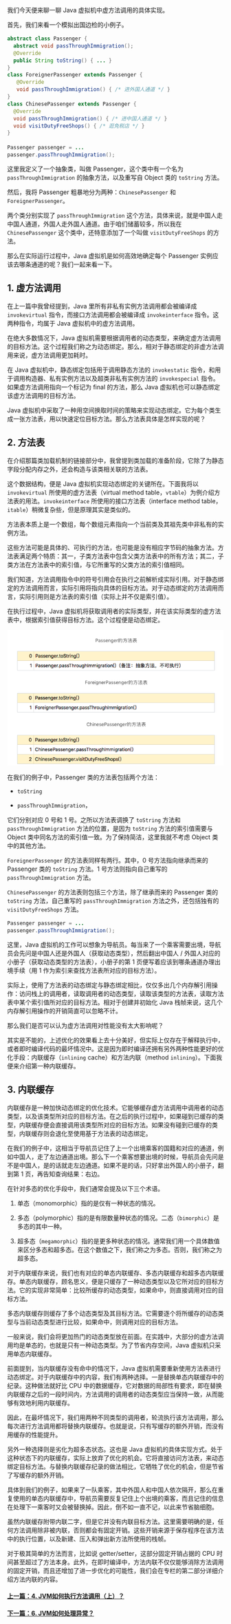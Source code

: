 

我们今天便来聊一聊 Java 虚拟机中虚方法调用的具体实现。

首先，我们来看一个模拟出国边检的小例子。

```java
abstract class Passenger {
  abstract void passThroughImmigration();
  @Override
  public String toString() { ... }
}
class ForeignerPassenger extends Passenger {
   @Override
   void passThroughImmigration() { /* 进外国人通道 */ }
}
class ChinesePassenger extends Passenger {
  @Override
  void passThroughImmigration() { /* 进中国人通道 */ }
  void visitDutyFreeShops() { /* 逛免税店 */ }
}

Passenger passenger = ...
passenger.passThroughImmigration();
```

这里我定义了一个抽象类，叫做 Passenger，这个类中有一个名为 `passThroughImmigration` 的抽象方法，以及重写自 Object 类的 `toString` 方法。

然后，我将 Passenger 粗暴地分为两种：`ChinesePassenger` 和 `ForeignerPassenger`。

两个类分别实现了 `passThroughImmigration` 这个方法，具体来说，就是中国人走中国人通道，外国人走外国人通道。由于咱们储蓄较多，所以我在 `ChinesePassenger` 这个类中，还特意添加了一个叫做 `visitDutyFreeShops` 的方法。

那么在实际运行过程中，Java 虚拟机是如何高效地确定每个 Passenger 实例应该去哪条通道的呢？我们一起来看一下。

1\. 虚方法调用
---------

在上一篇中我曾经提到，Java 里所有非私有实例方法调用都会被编译成 `invokevirtual` 指令，而接口方法调用都会被编译成 `invokeinterface` 指令。这两种指令，均属于 Java 虚拟机中的虚方法调用。

在绝大多数情况下，Java 虚拟机需要根据调用者的动态类型，来确定虚方法调用的目标方法。这个过程我们称之为动态绑定。那么，相对于静态绑定的非虚方法调用来说，虚方法调用更加耗时。

在 Java 虚拟机中，静态绑定包括用于调用静态方法的 `invokestatic` 指令，和用于调用构造器、私有实例方法以及超类非私有实例方法的 `invokespecial` 指令。如果虚方法调用指向一个标记为 final 的方法，那么 Java 虚拟机也可以静态绑定该虚方法调用的目标方法。

Java 虚拟机中采取了一种用空间换取时间的策略来实现动态绑定。它为每个类生成一张方法表，用以快速定位目标方法。那么方法表具体是怎样实现的呢？

2\. 方法表
-------

在介绍那篇类加载机制的链接部分中，我曾提到类加载的准备阶段，它除了为静态字段分配内存之外，还会构造与该类相关联的方法表。

这个数据结构，便是 Java 虚拟机实现动态绑定的关键所在。下面我将以 `invokevirtual` 所使用的虚方法表（virtual method table，`vtable`）为例介绍方法表的用法。`invokeinterface` 所使用的接口方法表（interface method table，`itable`）稍微复杂些，但是原理其实是类似的。

方法表本质上是一个数组，每个数组元素指向一个当前类及其祖先类中非私有的实例方法。

这些方法可能是具体的、可执行的方法，也可能是没有相应字节码的抽象方法。方法表满足两个特质：其一，子类方法表中包含父类方法表中的所有方法；其二，子类方法在方法表中的索引值，与它所重写的父类方法的索引值相同。

我们知道，方法调用指令中的符号引用会在执行之前解析成实际引用。对于静态绑定的方法调用而言，实际引用将指向具体的目标方法。对于动态绑定的方法调用而言，实际引用则是方法表的索引值（实际上并不仅是索引值）。

在执行过程中，Java 虚拟机将获取调用者的实际类型，并在该实际类型的虚方法表中，根据索引值获得目标方法。这个过程便是动态绑定。

![](../imgs/1.4.webp)

在我们的例子中，Passenger 类的方法表包括两个方法：

- `toString`

- `passThroughImmigration`，

它们分别对应 0 号和 1 号。之所以方法表调换了 `toString` 方法和 `passThroughImmigration` 方法的位置，是因为 `toString` 方法的索引值需要与 Object 类中同名方法的索引值一致。为了保持简洁，这里我就不考虑 Object 类中的其他方法。

`ForeignerPassenger` 的方法表同样有两行。其中，0 号方法指向继承而来的 Passenger 类的 `toString` 方法。1 号方法则指向自己重写的 `passThroughImmigration` 方法。

`ChinesePassenger` 的方法表则包括三个方法，除了继承而来的 Passenger 类的 `toString` 方法，自己重写的 `passThroughImmigration` 方法之外，还包括独有的 `visitDutyFreeShops` 方法。

```java
Passenger passenger = ...
passenger.passThroughImmigration();
```

这里，Java 虚拟机的工作可以想象为导航员。每当来了一个乘客需要出境，导航员会先问是中国人还是外国人（获取动态类型），然后翻出中国人 / 外国人对应的小册子（获取动态类型的方法表），小册子的第 1 页便写着应该到哪条通道办理出境手续（用 1 作为索引来查找方法表所对应的目标方法）。

实际上，使用了方法表的动态绑定与静态绑定相比，仅仅多出几个内存解引用操作：访问栈上的调用者，读取调用者的动态类型，读取该类型的方法表，读取方法表中某个索引值所对应的目标方法。相对于创建并初始化 Java 栈帧来说，这几个内存解引用操作的开销简直可以忽略不计。

那么我们是否可以认为虚方法调用对性能没有太大影响呢？

其实是不能的，上述优化的效果看上去十分美好，但实际上仅存在于解释执行中，或者即时编译代码的最坏情况中。这是因为即时编译还拥有另外两种性能更好的优化手段：内联缓存（`inlining` cache）和方法内联（method `inlining`）。下面我便来介绍第一种内联缓存。

3\. 内联缓存
--------

内联缓存是一种加快动态绑定的优化技术。它能够缓存虚方法调用中调用者的动态类型，以及该类型所对应的目标方法。在之后的执行过程中，如果碰到已缓存的类型，内联缓存便会直接调用该类型所对应的目标方法。如果没有碰到已缓存的类型，内联缓存则会退化至使用基于方法表的动态绑定。

在我们的例子中，这相当于导航员记住了上一个出境乘客的国籍和对应的通道，例如中国人，走了左边通道出境。那么下一个乘客想要出境的时候，导航员会先问是不是中国人，是的话就走左边通道。如果不是的话，只好拿出外国人的小册子，翻到第 1 页，再告知查询结果：右边。

在针对多态的优化手段中，我们通常会提及以下三个术语。

1. 单态（monomorphic）指的是仅有一种状态的情况。

2. 多态（polymorphic）指的是有限数量种状态的情况。二态（`bimorphic`）是多态的其中一种。

3. 超多态（`megamorphic`）指的是更多种状态的情况。通常我们用一个具体数值来区分多态和超多态。在这个数值之下，我们称之为多态。否则，我们称之为超多态。

对于内联缓存来说，我们也有对应的单态内联缓存、多态内联缓存和超多态内联缓存。单态内联缓存，顾名思义，便是只缓存了一种动态类型以及它所对应的目标方法。它的实现非常简单：比较所缓存的动态类型，如果命中，则直接调用对应的目标方法。

多态内联缓存则缓存了多个动态类型及其目标方法。它需要逐个将所缓存的动态类型与当前动态类型进行比较，如果命中，则调用对应的目标方法。

一般来说，我们会将更加热门的动态类型放在前面。在实践中，大部分的虚方法调用均是单态的，也就是只有一种动态类型。为了节省内存空间，Java 虚拟机只采用单态内联缓存。

前面提到，当内联缓存没有命中的情况下，Java 虚拟机需要重新使用方法表进行动态绑定。对于内联缓存中的内容，我们有两种选择。一是替换单态内联缓存中的纪录。这种做法就好比 CPU 中的数据缓存，它对数据的局部性有要求，即在替换内联缓存之后的一段时间内，方法调用的调用者的动态类型应当保持一致，从而能够有效地利用内联缓存。

因此，在最坏情况下，我们用两种不同类型的调用者，轮流执行该方法调用，那么每次进行方法调用都将替换内联缓存。也就是说，只有写缓存的额外开销，而没有用缓存的性能提升。

另外一种选择则是劣化为超多态状态。这也是 Java 虚拟机的具体实现方式。处于这种状态下的内联缓存，实际上放弃了优化的机会。它将直接访问方法表，来动态绑定目标方法。与替换内联缓存纪录的做法相比，它牺牲了优化的机会，但是节省了写缓存的额外开销。

具体到我们的例子，如果来了一队乘客，其中外国人和中国人依次隔开，那么在重复使用的单态内联缓存中，导航员需要反复记住上个出境的乘客，而且记住的信息在处理下一乘客时又会被替换掉。因此，倒不如一直不记，以此来节省脑细胞。

虽然内联缓存附带内联二字，但是它并没有内联目标方法。这里需要明确的是，任何方法调用除非被内联，否则都会有固定开销。这些开销来源于保存程序在该方法中的执行位置，以及新建、压入和弹出新方法所使用的栈帧。

对于极其简单的方法而言，比如说 getter/setter，这部分固定开销占据的 CPU 时间甚至超过了方法本身。此外，在即时编译中，方法内联不仅仅能够消除方法调用的固定开销，而且还增加了进一步优化的可能性，我们会在专栏的第二部分详细介绍方法内联的内容。

#### [上一篇：4.  JVM如何执行方法调用（上）？](4.how-jvm-execute-method-invocation.md)

#### [下一篇：6.  JVM如何处理异常？](6.how-jvm-handle-exception.md)

